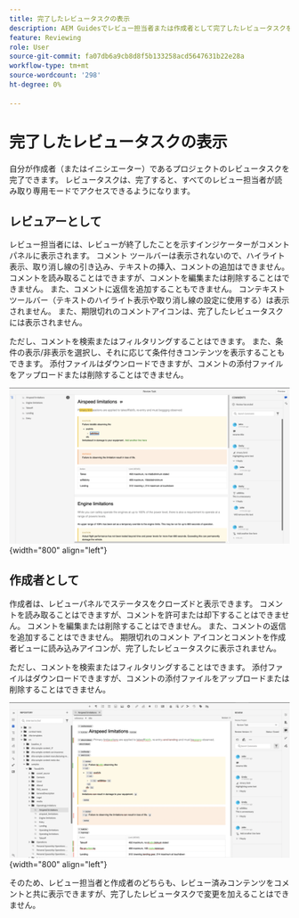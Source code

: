```yaml
---
title: 完了したレビュータスクの表示
description: AEM Guidesでレビュー担当者または作成者として完了したレビュータスクを表示する方法を理解する。
feature: Reviewing
role: User
source-git-commit: fa07db6a9cb8d8f5b133258acd5647631b22e28a
workflow-type: tm+mt
source-wordcount: '298'
ht-degree: 0%

---
```


# 完了したレビュータスクの表示

自分が作成者（またはイニシエーター）であるプロジェクトのレビュータスクを完了できます。 レビュータスクは、完了すると、すべてのレビュー担当者が読み取り専用モードでアクセスできるようになります。

## レビュアーとして

レビュー担当者には、レビューが終了したことを示すインジケーターがコメントパネルに表示されます。 コメント ツールバーは表示されないので、ハイライト表示、取り消し線の引き込み、テキストの挿入、コメントの追加はできません。 コメントを読み取ることはできますが、コメントを編集または削除することはできません。 また、コメントに返信を追加することもできません。 コンテキストツールバー（テキストのハイライト表示や取り消し線の設定に使用する）は表示されません。 また、期限切れのコメントアイコンは、完了したレビュータスクには表示されません。

ただし、コメントを検索またはフィルタリングすることはできます。 また、条件の表示/非表示を選択し、それに応じて条件付きコンテンツを表示することもできます。 添付ファイルはダウンロードできますが、コメントの添付ファイルをアップロードまたは削除することはできません。

![](images/complete-task-reviewer.png){width="800" align="left"}


## 作成者として

作成者は、レビューパネルでステータスをクローズドと表示できます。 コメントを読み取ることはできますが、コメントを許可または却下することはできません。 コメントを編集または削除することはできません。 また、コメントの返信を追加することはできません。 期限切れのコメント アイコンとコメントを作成者ビューに読み込みアイコンが、完了したレビュータスクに表示されません。

ただし、コメントを検索またはフィルタリングすることはできます。 添付ファイルはダウンロードできますが、コメントの添付ファイルをアップロードまたは削除することはできません。

![](images/completed-task-author.png){width="800" align="left"}

そのため、レビュー担当者と作成者のどちらも、レビュー済みコンテンツをコメントと共に表示できますが、完了したレビュータスクで変更を加えることはできません。
